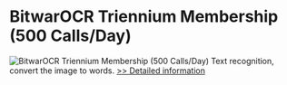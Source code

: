 # BitwarOCR Triennium Membership (500 Calls/Day)
![BitwarOCR Triennium Membership (500 Calls/Day)](https://mycommerce.akamaized.net/api/pimages/P300986666/BIG/300986666.PNG)
Text recognition, convert the image to words.
[>> Detailed information](https://secure.shareit.com/shareit/product.html?productid=300986666&affiliateid=200057808)